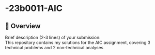# -23b0011-AIC
## 📌 Overview  
Brief description (2-3 lines) of your submission:  
This repository contains my solutions for the AIC assignment, covering 3 technical problems and 2 non-technical analyses.


